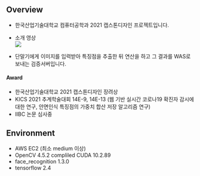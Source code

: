 ## Overview

- 한국산업기술대학교 컴퓨터공학과 2021 캡스톤디자인 프로젝트입니다.  
- 소개 영상  
  [![](http://img.youtube.com/vi/X_F54xwaDtw/0.jpg)](https://youtu.be/X_F54xwaDtw?t=0s)   

- 단말기에게 이미지를 입력받아 특징점을 추출한 뒤 연산을 하고 그 결과를 WAS로 보내는 검증서버입니다.  
    

#### Award

- 한국산업기술대학교 2021 캡스톤디자인 장려상
- KICS 2021 추계학술대회 14E-9, 14E-13 (웹 기반 실시간 코로나19 확진자 감시에 대한 연구, 안면인식 특징점의 가중치 합산 저장 알고리즘 연구)  
- IIBC 논문 심사중 


## Environment

- AWS EC2 (최소 medium 이상)
- OpenCV 4.5.2 compliled CUDA 10.2.89
- face_recognition 1.3.0
- tensorflow 2.4
